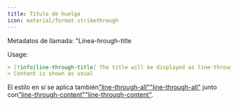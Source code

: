 ```yaml
---
title: Título de huelga
icon: material/format-strikethrough
---
```


Metadatos de llamada: "Línea-hrough-title

Usage:

```md
> [!info|line-through-title] The title will be displayed as line-through
> Content is shown as usual
```

El estilo en sí se aplica también["line-through-all"](../combined-styling/page-23.md)["line-through-all"](../combined-styling/page-23.md)
junto con["line-through-content"](../content-styling/page-13.md)["line-through-content"](../content-styling/page-13.md).

